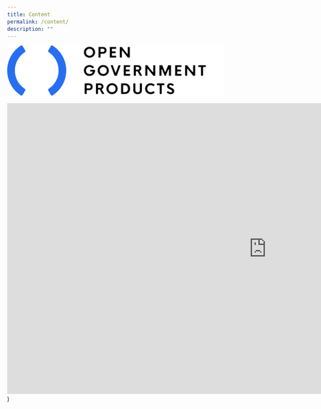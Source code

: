 ```yaml
---
title: Content
permalink: /content/
description: ""
---
```

![ogp_logo](/images/ogp-logo-spacing.png)

<iframe allowfullscreen="" allow="accelerometer; autoplay; clipboard-write; encrypted-media; gyroscope; picture-in-picture; web-share" frameborder="0" title="Life as a Software Engineer at OGP" src="https://www.youtube.com/embed/IHQl_5Y0REo" height="679" width="1207"></iframe>)